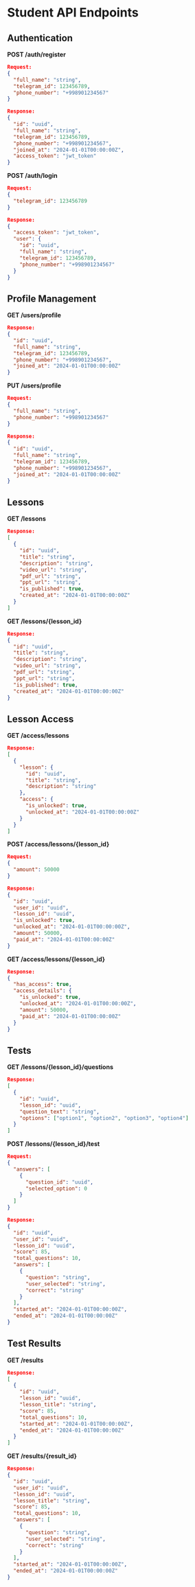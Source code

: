 # Student API Endpoints

## Authentication
**POST /auth/register**
```json
Request:
{
  "full_name": "string",
  "telegram_id": 123456789,
  "phone_number": "+998901234567"
}

Response:
{
  "id": "uuid",
  "full_name": "string",
  "telegram_id": 123456789,
  "phone_number": "+998901234567",
  "joined_at": "2024-01-01T00:00:00Z",
  "access_token": "jwt_token"
}
```

**POST /auth/login**
```json
Request:
{
  "telegram_id": 123456789
}

Response:
{
  "access_token": "jwt_token",
  "user": {
    "id": "uuid",
    "full_name": "string",
    "telegram_id": 123456789,
    "phone_number": "+998901234567"
  }
}
```

## Profile Management
**GET /users/profile**
```json
Response:
{
  "id": "uuid",
  "full_name": "string",
  "telegram_id": 123456789,
  "phone_number": "+998901234567",
  "joined_at": "2024-01-01T00:00:00Z"
}
```

**PUT /users/profile**
```json
Request:
{
  "full_name": "string",
  "phone_number": "+998901234567"
}

Response:
{
  "id": "uuid",
  "full_name": "string",
  "telegram_id": 123456789,
  "phone_number": "+998901234567",
  "joined_at": "2024-01-01T00:00:00Z"
}
```

## Lessons
**GET /lessons**
```json
Response:
[
  {
    "id": "uuid",
    "title": "string",
    "description": "string",
    "video_url": "string",
    "pdf_url": "string",
    "ppt_url": "string",
    "is_published": true,
    "created_at": "2024-01-01T00:00:00Z"
  }
]
```

**GET /lessons/{lesson_id}**
```json
Response:
{
  "id": "uuid",
  "title": "string",
  "description": "string",
  "video_url": "string",
  "pdf_url": "string",
  "ppt_url": "string",
  "is_published": true,
  "created_at": "2024-01-01T00:00:00Z"
}
```

## Lesson Access
**GET /access/lessons**
```json
Response:
[
  {
    "lesson": {
      "id": "uuid",
      "title": "string",
      "description": "string"
    },
    "access": {
      "is_unlocked": true,
      "unlocked_at": "2024-01-01T00:00:00Z"
    }
  }
]
```

**POST /access/lessons/{lesson_id}**
```json
Request:
{
  "amount": 50000
}

Response:
{
  "id": "uuid",
  "user_id": "uuid",
  "lesson_id": "uuid",
  "is_unlocked": true,
  "unlocked_at": "2024-01-01T00:00:00Z",
  "amount": 50000,
  "paid_at": "2024-01-01T00:00:00Z"
}
```

**GET /access/lessons/{lesson_id}**
```json
Response:
{
  "has_access": true,
  "access_details": {
    "is_unlocked": true,
    "unlocked_at": "2024-01-01T00:00:00Z",
    "amount": 50000,
    "paid_at": "2024-01-01T00:00:00Z"
  }
}
```

## Tests
**GET /lessons/{lesson_id}/questions**
```json
Response:
[
  {
    "id": "uuid",
    "lesson_id": "uuid",
    "question_text": "string",
    "options": ["option1", "option2", "option3", "option4"]
  }
]
```

**POST /lessons/{lesson_id}/test**
```json
Request:
{
  "answers": [
    {
      "question_id": "uuid",
      "selected_option": 0
    }
  ]
}

Response:
{
  "id": "uuid",
  "user_id": "uuid",
  "lesson_id": "uuid",
  "score": 85,
  "total_questions": 10,
  "answers": [
    {
      "question": "string",
      "user_selected": "string",
      "correct": "string"
    }
  ],
  "started_at": "2024-01-01T00:00:00Z",
  "ended_at": "2024-01-01T00:00:00Z"
}
```

## Test Results
**GET /results**
```json
Response:
[
  {
    "id": "uuid",
    "lesson_id": "uuid",
    "lesson_title": "string",
    "score": 85,
    "total_questions": 10,
    "started_at": "2024-01-01T00:00:00Z",
    "ended_at": "2024-01-01T00:00:00Z"
  }
]
```

**GET /results/{result_id}**
```json
Response:
{
  "id": "uuid",
  "user_id": "uuid",
  "lesson_id": "uuid",
  "lesson_title": "string",
  "score": 85,
  "total_questions": 10,
  "answers": [
    {
      "question": "string",
      "user_selected": "string",
      "correct": "string"
    }
  ],
  "started_at": "2024-01-01T00:00:00Z",
  "ended_at": "2024-01-01T00:00:00Z"
}
```